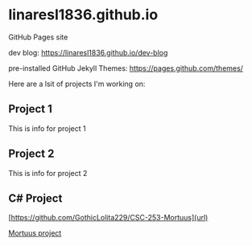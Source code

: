 # linaresl1836.github.io
GitHub Pages site

dev blog: https://linaresl1836.github.io/dev-blog

pre-installed GitHub Jekyll Themes: https://pages.github.com/themes/


Here are a lsit of projects I'm working on:

## Project 1

This is info for project 1

## Project 2

This is info for project 2

## C# Project

[https://github.com/GothicLolita229/CSC-253-Mortuus](url)

<a href="https://github.com/GothicLolita229/CSC-253-Mortuus">Mortuus project</a>


